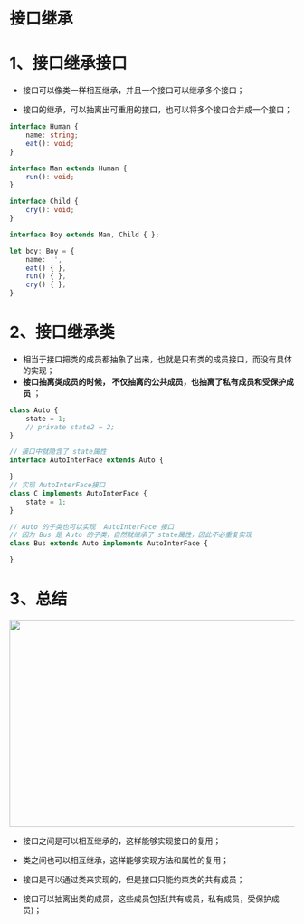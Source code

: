 # 接口继承

# 1、接口继承接口

* 接口可以像类一样相互继承，并且一个接口可以继承多个接口；

* 接口的继承，可以抽离出可重用的接口，也可以将多个接口合并成一个接口；

```typescript
interface Human {
    name: string;
    eat(): void;
}

interface Man extends Human {
    run(): void;
}

interface Child {
    cry(): void;
}

interface Boy extends Man, Child { };

let boy: Boy = {
    name: '',
    eat() { },
    run() { },
    cry() { },
}
```

# 2、接口继承类

* 相当于接口把类的成员都抽象了出来，也就是只有类的成员接口，而没有具体的实现；
* **接口抽离类成员的时候， 不仅抽离的公共成员，也抽离了私有成员和受保护成员** ；

```typescript
class Auto {
    state = 1;
    // private state2 = 2;
}

// 接口中就隐含了 state属性
interface AutoInterFace extends Auto {

}
// 实现 AutoInterFace接口
class C implements AutoInterFace {
    state = 1;
}

// Auto 的子类也可以实现  AutoInterFace 接口
// 因为 Bus 是 Auto 的子类，自然就继承了 state属性，因此不必重复实现
class Bus extends Auto implements AutoInterFace {

}
```

# 3、总结

<img class="picture" src="https://cdn.nlark.com/yuque/0/2021/png/114317/1624331612051-assets/web-upload/a82b0b5c-31db-4129-bd5a-09527a761aef.png" alt="" style="width: 888px; height: 366px;">

- 接口之间是可以相互继承的，这样能够实现接口的复用；
- 类之间也可以相互继承，这样能够实现方法和属性的复用；

- 接口是可以通过类来实现的，但是接口只能约束类的共有成员；
- 接口可以抽离出类的成员，这些成员包括(共有成员，私有成员，受保护成员)；